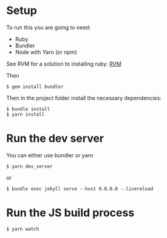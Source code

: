 # Setup
To run this you are going to need:
- Ruby
- Bundler
- Node with Yarn (or npm)

See RVM for a solution to installing ruby: [RVM](https://rvm.io/rvm/install)

Then
```
$ gem install bundler
```

Then in the project folder install the necessary dependencies:
```
$ bundle install
$ yarn install
```

# Run the dev server
You can either use bundler or yarn
```
$ yarn dev_server
```
or
```
$ bundle exec jekyll serve --host 0.0.0.0 --livereload
```

# Run the JS build process
```
$ yarn watch
```
